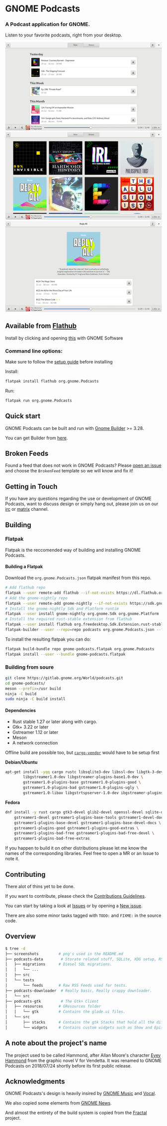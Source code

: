 # GNOME Podcasts

### A Podcast application for GNOME.
Listen to your favorite podcasts, right from your desktop.

![episdes_view](./screenshots/home_view.png)
![shows_view](./screenshots/shows_view.png)
![show_widget](./screenshots/show_widget.png)

## Available from [Flathub](https://www.flathub.org/apps/details/org.gnome.Podcasts)

Install by clicking and opening [this](https://www.flathub.org/apps/details/org.gnome.Podcasts) with GNOME Software

### Command line options:

Make sure to follow the [setup guide][flatpak_setup] before installing

Install:
```sh
flatpak install flathub org.gnome.Podcasts
```

Run:
```sh
flatpak run org.gnome.Podcasts
```

## Quick start

GNOME Podcasts can be built and run with [Gnome Builder][builder] >= 3.28.

You can get Builder from [here][get_builder].

## Broken Feeds

Found a feed that does not work in GNOME Podcasts?
Please [open an issue][new_issue] and choose the `BrokenFeed` template so we will know and fix it!

## Getting in Touch

If you have any questions regarding the use or development of GNOME Podcasts,
want to discuss design or simply hang out, please join us on our [irc][irc] or [matrix][matrix] channel.

## Building

### Flatpak

Flatpak is the reccomended way of building and installing GNOME Podcasts.

#### Building a Flatpak

Download the `org.gnome.Podcasts.json` flatpak manifest from this repo.

```sh
# Add flathub repo
flatpak --user remote-add flathub --if-not-exists https://dl.flathub.org/repo/flathub.flatpakrepo
# Add the gnome-nightly repo
flatpak --user remote-add gnome-nightly --if-not-exists https://sdk.gnome.org/gnome-nightly.flatpakrepo
# Install the gnome-nightly Sdk and Platform runtim
flatpak --user install gnome-nightly org.gnome.Sdk org.gnome.Platform
# Install the required rust-stable extension from flathub
flatpak --user install flathub org.freedesktop.Sdk.Extension.rust-stable
flatpak-builder --user --repo=repo podcasts org.gnome.Podcasts.json --force-clean
```

To install the resulting flatpak you can do:

```bash
flatpak build-bundle repo gnome-podcasts.flatpak org.gnome.Podcasts
flatpak install --user --bundle gnome-podcasts.flatpak
```

### Building from soure

```sh
git clone https://gitlab.gnome.org/World/podcasts.git
cd gnome-podcasts/
meson --prefix=/usr build
ninja -C build
sudo ninja -C build install
```

#### Dependencies

* Rust stable 1.27 or later along with cargo.
* Gtk+ 3.22 or later
* Gstreamer 1.12 or later
* Meson
* A network connection

Offline build are possible too, but [`cargo-vendor`][vendor] would have to be setup first

**Debian/Ubuntu**

```sh
apt-get install -yqq cargo rustc libsqlite3-dev libssl-dev libgtk-3-dev meson \
        libgstreamer1.0-dev libgstreamer-plugins-base1.0-dev \
        gstreamer1.0-plugins-base gstreamer1.0-plugins-good \
        gstreamer1.0-plugins-bad gstreamer1.0-plugins-ugly \
        gstreamer1.0-libav libgstrtspserver-1.0-dev ibgstreamer-plugins-bad1.0-dev
```

**Fedora**

```sh
dnf install -y rust cargo gtk3-devel glib2-devel openssl-devel sqlite-devel meson \
    gstreamer1-devel gstreamer1-plugins-base-tools gstreamer1-devel-docs \
    gstreamer1-plugins-base-devel gstreamer1-plugins-base-devel-docs \
    gstreamer1-plugins-good gstreamer1-plugins-good-extras \
    gstreamer1-plugins-bad-free gstreamer1-plugins-bad-free-devel \
    gstreamer1-plugins-bad-free-extras

```

If you happen to build it on other distributions please let me know the names 
of the corresponding libraries. Feel free to open a MR or an Issue to note it.

## Contributing

There alot of thins yet to be done.

If you want to contribute, please check the [Contributions Guidelines][contribution-guidelines].

You can start by taking a look at [Issues][issues] or by opening a [New issue][new_issue].

There are also some minor tasks tagged with `TODO:` and `FIXME:` in the source code.

[contribution-guidelines]: https://gitlab.gnome.org/World/podcasts/blob/master/CONTRIBUTING.md


## Overview

```sh
$ tree -d
├── screenshots         # png's used in the README.md
├── podcasts-data        # Storate related stuff, SQLite, XDG setup, RSS Parser.
│   ├── migrations      # Diesel SQL migrations.
│   │   └── ...
│   ├── src
│   └── tests
│       └── feeds       # Raw RSS Feeds used for tests.
├── podcasts-downloader  # Really basic, Really crappy downloader.
│   └── src
├── podcasts-gtk         # The Gtk+ Client
│   ├── resources       # GResources folder
│   │   └── gtk         # Contains the glade.ui files.
│   └── src
│       ├── stacks      # Contains the gtk Stacks that hold all the different views.
│       └── widgets     # Contains custom widgets such as Show and Episode.
```

## A note about the project's name

The project used to be called Hammond, after Allan Moore's character [Evey Hammond][hammond] from the graphic novel V for Vendetta.
It was renamed to GNOME Podcasts on 2018/07/24 shortly before its first public release.

## Acknowledgments

GNOME Podcasts's design is heavily insired by [GNOME Music][music] and [Vocal][vocal].

We also copied some elements from [GNOME News][news].

And almost the entirety of the build system is copied from the [Fractal][fractal] project.

[vendor]: https://github.com/alexcrichton/cargo-vendor
[irc]: irc://irc.gnome.org/#hammond
[matrix]: https://matrix.to/#/#gnome-podcasts:matrix.org
[flatpak_setup]: https://flatpak.org/setup/
[music]: https://wiki.gnome.org/Design/Apps/Music
[vocal]: http://vocalproject.net/
[news]: https://wiki.gnome.org/Design/Apps/Potential/News
[fractal]: https://gitlab.gnome.org/World/fractal
[hammond]: https://en.wikipedia.org/wiki/Evey_Hammond
[issues]: https://gitlab.gnome.org/World/podcasts/issues
[new_issue]: https://gitlab.gnome.org/World/podcasts/issues/new
[builder]: https://wiki.gnome.org/Apps/Builder
[get_builder]: https://wiki.gnome.org/Apps/Builder/Downloads